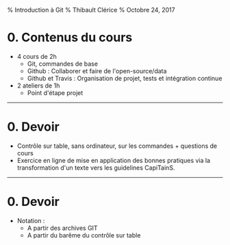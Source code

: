 % Introduction à Git
% Thibault Clérice
% Octobre 24, 2017

# 0. Contenus du cours

- 4 cours de 2h
	- Git, commandes de base
	- Github : Collaborer et faire de l'open-source/data
	- Github et Travis : Organisation de projet, tests et intégration continue
- 2 ateliers de 1h
	- Point d'étape projet

---

# 0. Devoir

- Contrôle sur table, sans ordinateur, sur les commandes + questions de cours
- Exercice en ligne de mise en application des bonnes pratiques via la transformation d'un texte vers les guidelines CapiTainS.

---

# 0. Devoir

- Notation :
	- A partir des archives GIT
	- A partir du barême du contrôle sur table